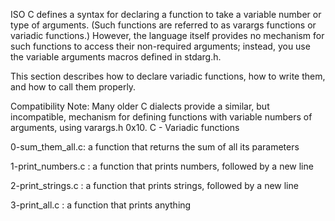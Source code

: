 ISO C defines a syntax for declaring a function to take a variable number or type of arguments. (Such functions are referred to as varargs functions or variadic functions.) However, the language itself provides no mechanism for such functions to access their non-required arguments; instead, you use the variable arguments macros defined in stdarg.h.

This section describes how to declare variadic functions, how to write them, and how to call them properly.

Compatibility Note: Many older C dialects provide a similar, but incompatible, mechanism for defining functions with variable numbers of arguments, using varargs.h
0x10. C - Variadic functions

0-sum_them_all.c: a function that returns the sum of all its parameters

1-print_numbers.c : a function that prints numbers, followed by a new line

2-print_strings.c : a function that prints strings, followed by a new line

3-print_all.c : a function that prints anything
